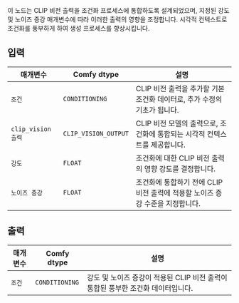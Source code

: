 
이 노드는 CLIP 비전 출력을 조건화 프로세스에 통합하도록 설계되었으며, 지정된 강도 및 노이즈 증강 매개변수에 따라 이러한 출력의 영향을 조정합니다. 시각적 컨텍스트로 조건화를 풍부하게 하여 생성 프로세스를 향상시킵니다.

## 입력

| 매개변수              | Comfy dtype            | 설명 |
|------------------------|------------------------|-------------|
| `조건`         | `CONDITIONING`         | CLIP 비전 출력을 추가할 기본 조건화 데이터로, 추가 수정의 기초가 됩니다. |
| `clip_vision 출력`   | `CLIP_VISION_OUTPUT`   | CLIP 비전 모델의 출력으로, 조건화에 통합되는 시각적 컨텍스트를 제공합니다. |
| `강도`             | `FLOAT`                | 조건화에 대한 CLIP 비전 출력의 영향 강도를 결정합니다. |
| `노이즈 증강`   | `FLOAT`                | 조건화에 통합하기 전에 CLIP 비전 출력에 적용할 노이즈 증강 수준을 지정합니다. |

## 출력

| 매개변수             | Comfy dtype            | 설명 |
|-----------------------|------------------------|-------------|
| `조건`         | `CONDITIONING`         | 강도 및 노이즈 증강이 적용된 CLIP 비전 출력이 통합된 풍부한 조건화 데이터입니다. |
